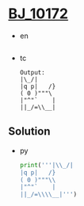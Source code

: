 # [BJ_10172](https://acmicpc.net/problem/10172)

* en

  ```en

  ```

* tc

  ```tc
  Output:
  |\_/|
  |q p|   /}
  ( 0 )"""\
  |"^"`    |
  ||_/=\\__|
  ```

## Solution

* py

  ```py
  print('''|\\_/|
  |q p|   /}
  ( 0 )"""\\
  |"^"`    |
  ||_/=\\\\__|''')
  ```
